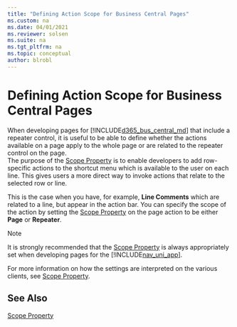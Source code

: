 ```yaml
---
title: "Defining Action Scope for Business Central Pages"
ms.custom: na
ms.date: 04/01/2021
ms.reviewer: solsen
ms.suite: na
ms.tgt_pltfrm: na
ms.topic: conceptual
author: blrobl
---
```


# Defining Action Scope for Business Central Pages

When developing pages for [!INCLUDE[d365_bus_central_md](includes/d365_bus_central_md.md)] that include a repeater control, it is useful to be able to define whether the actions available on a page apply to the whole page or are related to the repeater control on the page.  
The purpose of the [Scope Property](properties/devenv-scope-action-property.md) is to enable developers to add row-specific actions to the shortcut menu which is available to the user on each line. This gives users a more direct way to invoke actions that relate to the selected row or line.  
  
This is the case when you have, for example, **Line Comments** which are related to a line, but appear in the action bar. You can specify the scope of the action by setting the [Scope Property](properties/devenv-scope-action-property.md) on the page action to be either **Page** or **Repeater**.  
  
> [!NOTE]  
> It is strongly recommended that the [Scope Property](properties/devenv-scope-action-property.md) is always appropriately set when developing pages for the [!INCLUDE[nav_uni_app](includes/nav_uni_app_md.md)].  
  
For more information on how the settings are interpreted on the various clients, see [Scope Property](properties/devenv-scope-property.md).  
  
## See Also  

[Scope Property](properties/devenv-scope-action-property.md)
